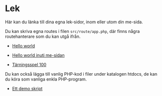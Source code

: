 Lek
===========================

Här kan du länka till dina egna lek-sidor, inom eller utom din me-sida.

Du kan skriva egna routes i filen <code>src/route/app.php</code>, där finns några routehanterare som du kan utgå ifrån.

* [Hello world](lek/hello-world)
* [Hello world inuti me-sidan](lek/hello-world-wrap)

* [Tärningsspel 100](lek/init100)


Du kan också lägga till vanlig PHP-kod i filer under katalogen htdocs, de kan du köra som vanliga enkla PHP-program.

* [Ett demo skript](demo/demo.php)
